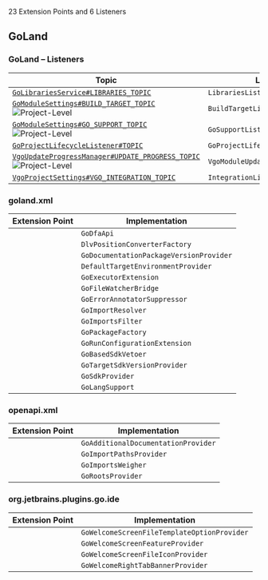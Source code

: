 <!-- Copyright 2000-2025 JetBrains s.r.o. and contributors. Use of this source code is governed by the Apache 2.0 license. -->

<!-- GENERATED FILE, DO NOT EDIT -->
<!-- This file is generated with the SDK Docs Authoring Tools plugin ('Generate SDK Docs EP Lists' action) -->
<!-- Revision: 7755d82675efadd94c94ddccd67dcbe41f53775e -->

<!--
EP List Directories:
- /goland
-->


<snippet id="content">

23 Extension Points and 6 Listeners

<include from="snippets.topic" element-id="ep_list_legend"/>

## GoLand

### GoLand – Listeners

| Topic | Listener |
|-------|----------|
| [`GoLibrariesService#LIBRARIES_TOPIC`](https://jb.gg/ipe/listeners?topics=com.goide.project.GoLibrariesService.LibrariesListener)  | `LibrariesListener` |
| [`GoModuleSettings#BUILD_TARGET_TOPIC`](https://jb.gg/ipe/listeners?topics=com.goide.project.GoModuleSettings.BuildTargetListener)  ![Project-Level][project-level] | `BuildTargetListener` |
| [`GoModuleSettings#GO_SUPPORT_TOPIC`](https://jb.gg/ipe/listeners?topics=com.goide.project.GoModuleSettings.GoSupportListener)  ![Project-Level][project-level] | `GoSupportListener` |
| [`GoProjectLifecycleListener#TOPIC`](https://jb.gg/ipe/listeners?topics=com.goide.project.GoProjectLifecycleListener)  | `GoProjectLifecycleListener` |
| [`VgoUpdateProgressManager#UPDATE_PROGRESS_TOPIC`](https://jb.gg/ipe/listeners?topics=com.goide.vgo.VgoStatusTracker.VgoUpdateProgressManager.VgoModuleUpdateProgressListener)  ![Project-Level][project-level] | `VgoModuleUpdateProgressListener` |
| [`VgoProjectSettings#VGO_INTEGRATION_TOPIC`](https://jb.gg/ipe/listeners?topics=com.goide.vgo.configuration.VgoProjectSettings.IntegrationListener)  | `IntegrationListener` |


### goland.xml

| Extension Point | Implementation |
|-----------------|----------------|
| <include from="snippets.topic" element-id="epLink"><var name="ep" value="com.goide.dfa.api"/></include> | `GoDfaApi` |
| <include from="snippets.topic" element-id="epLink"><var name="ep" value="com.goide.dlv.positionConverterFactory"/></include> | `DlvPositionConverterFactory` |
| <include from="snippets.topic" element-id="epLink"><var name="ep" value="com.goide.documentation.packageVersionProvider"/></include> | `GoDocumentationPackageVersionProvider` |
| <include from="snippets.topic" element-id="epLink"><var name="ep" value="com.goide.execution.defaultTargetEnvironmentProvider"/></include> | `DefaultTargetEnvironmentProvider` |
| <include from="snippets.topic" element-id="epLink"><var name="ep" value="com.goide.executorExtension"/></include> | `GoExecutorExtension` |
| <include from="snippets.topic" element-id="epLink"><var name="ep" value="com.goide.fileWatcherBridge"/></include> | `GoFileWatcherBridge` |
| <include from="snippets.topic" element-id="epLink"><var name="ep" value="com.goide.highlighting.errorAnnotatorSuppressor"/></include> | `GoErrorAnnotatorSuppressor` |
| <include from="snippets.topic" element-id="epLink"><var name="ep" value="com.goide.importResolver"/></include> | `GoImportResolver` |
| <include from="snippets.topic" element-id="epLink"><var name="ep" value="com.goide.importsFilter"/></include> | `GoImportsFilter` |
| <include from="snippets.topic" element-id="epLink"><var name="ep" value="com.goide.packageFactory"/></include> | `GoPackageFactory` |
| <include from="snippets.topic" element-id="epLink"><var name="ep" value="com.goide.runConfigurationExtension"/></include> | `GoRunConfigurationExtension` |
| <include from="snippets.topic" element-id="epLink"><var name="ep" value="com.goide.sdk.sdkVetoer"/></include> | `GoBasedSdkVetoer` |
| <include from="snippets.topic" element-id="epLink"><var name="ep" value="com.goide.sdk.targetSdkVersionProvider"/></include> | `GoTargetSdkVersionProvider` |
| <include from="snippets.topic" element-id="epLink"><var name="ep" value="com.goide.sdkProvider"/></include> | `GoSdkProvider` |
| <include from="snippets.topic" element-id="epLink"><var name="ep" value="com.goide.support"/></include> | `GoLangSupport` |

### openapi.xml

| Extension Point | Implementation |
|-----------------|----------------|
| <include from="snippets.topic" element-id="epLink"><var name="ep" value="com.goide.documentation.additionalDocumentationProvider"/></include> | `GoAdditionalDocumentationProvider` |
| <include from="snippets.topic" element-id="epLink"><var name="ep" value="com.goide.importPathsProvider"/></include> | `GoImportPathsProvider` |
| <include from="snippets.topic" element-id="epLink"><var name="ep" value="com.goide.imports.weigher"/></include> | `GoImportsWeigher` |
| <include from="snippets.topic" element-id="epLink"><var name="ep" value="com.goide.rootsProvider"/></include> | `GoRootsProvider` |

### org.jetbrains.plugins.go.ide

| Extension Point | Implementation |
|-----------------|----------------|
| <include from="snippets.topic" element-id="epLink"><var name="ep" value="com.goide.templateOptionProvider"/></include> | `GoWelcomeScreenFileTemplateOptionProvider` |
| <include from="snippets.topic" element-id="epLink"><var name="ep" value="com.goide.welcomeScreenFeatureProvider"/></include> | `GoWelcomeScreenFeatureProvider` |
| <include from="snippets.topic" element-id="epLink"><var name="ep" value="com.goide.welcomeScreenFileIconProvider"/></include> | `GoWelcomeScreenFileIconProvider` |
| <include from="snippets.topic" element-id="epLink"><var name="ep" value="com.goide.welcomeScreenRightTabBannerProvider"/></include> | `GoWelcomeRightTabBannerProvider` |


[deprecated]: https://img.shields.io/badge/-Deprecated-lightgrey?style=flat-square
[removal]: https://img.shields.io/badge/-Removal-red?style=flat-square
[obsolete]: https://img.shields.io/badge/-Obsolete-grey?style=flat-square
[experimental]: https://img.shields.io/badge/-Experimental-violet?style=flat-square
[internal]: https://img.shields.io/badge/-Internal-darkred?style=flat-square
[project-level]: https://img.shields.io/badge/-Project--Level-blue?style=flat-square
[non-dynamic]: https://img.shields.io/badge/-Non--Dynamic-orange?style=flat-square
[dumb-aware]: https://img.shields.io/badge/-DumbAware-darkgreen?style=flat-square

</snippet>

